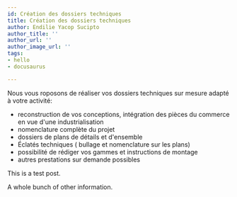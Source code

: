 ```yaml
---
id: Création des dossiers techniques
title: Création des dossiers techniques
author: Endilie Yacop Sucipto
author_title: ''
author_url: ''
author_image_url: ''
tags:
- hello
- docusaurus

---
```

Nous vous roposons de réaliser vos dossiers techniques sur mesure adapté à votre activité:

* reconstruction de vos conceptions, intégration des pièces du commerce en vue d'une industrialisation
* nomenclature complète du projet
* dossiers de plans de détails et d'ensemble
* Éclatés techniques ( bullage et nomenclature sur les plans)
* possibilité de rédiger vos gammes et instructions de montage
* autres prestations sur demande possibles

<!--truncate-->

This is a test post.

A whole bunch of other information.